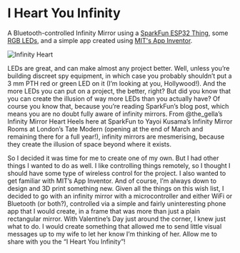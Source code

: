 # I Heart You Infinity
 A Bluetooth-controlled Infinity Mirror using a [SparkFun ESP32 Thing](), some [RGB LEDs](https://www.sparkfun.com/products/14732), and a simple app created using [MIT's App Inventor](http://appinventor.mit.edu/).



![Infinity Heart](https://github.com/ThingsRobMade/I-Heart-You-Infinity/blob/main/Images/InfinityHeartChaseTiny.gif)

LEDs are great, and can make almost any project better. Well, unless you’re building discreet spy equipment, in which case you probably shouldn’t put a 3 mm PTH red or green LED on it (I’m looking at you, Hollywood!). And the more LEDs you can put on a project, the better, right? But did you know that you can create the illusion of way more LEDs than you actually have? Of course you know that, because you’re reading SparkFun’s blog post, which means you are no doubt fully aware of infinity mirrors. From @the_gella’s Infinity Mirror Heart Heels here at SparkFun to Yayoi Kusama’s Infinity Mirror Rooms at London’s Tate Modern (opening at the end of March and remaining there for a full year!), infinity mirrors are mesmerising, because they create the illusion of space beyond where it exists.

So I decided it was time for me to create one of my own. But I had other things I wanted to do as well. I like controlling things remotely, so I thought I should have some type of wireless control for the project. I also wanted to get familiar with MIT’s App Inventor. And of course, I’m always down to design and 3D print something new. Given all the things on this wish list, I decided to go with an infinity mirror with a microcontroller and either WiFi or Bluetooth (or both?), controlled via a simple and fairly uninteresting phone app that I would create, in a frame that was more than just a plain rectangular mirror. With Valentine’s Day just around the corner, I knew just what to do. I would create something that allowed me to send little visual messages up to my wife to let her know I’m thinking of her. Allow me to share with you the “I Heart You Infinity”!



